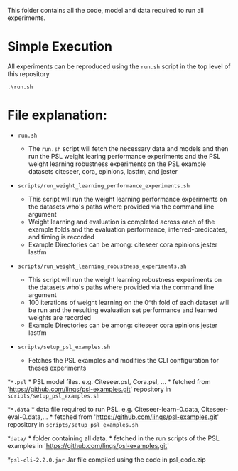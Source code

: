 This folder contains all the code, model and data required to run all experiments.

# Simple Execution
All experiments can be reproduced using the `run.sh` script in the top level of this repository
```
.\run.sh
```

# File explanation:

* `run.sh`
    * The `run.sh` script will fetch the necessary data and models and then run the PSL weight learing performance experiments and the PSL weight learning robustness experiments on the PSL example datasets citeseer, cora, epinions, lastfm, and jester

* `scripts/run_weight_learning_performance_experiments.sh`
    * This script will run the weight learning performance experiments on the datasets who's paths where provided via the command line argument
    * Weight learning and evaluation is completed across each of the example folds and the evaluation performance, inferred-predicates, and timing is recorded
    * Example Directories can be among: citeseer cora epinions jester lastfm
    
* `scripts/run_weight_learning_robustness_experiments.sh`
    * This script will run the weight learning robustness experiments on the datasets who's paths where provided via the command line argument
    * 100 iterations of weight learning on the 0^th fold of each dataset will be run and the resulting evaluation set performance and learned weights are recorded  
    * Example Directories can be among: citeseer cora epinions jester lastfm
    
* `scripts/setup_psl_examples.sh`
    * Fetches the PSL examples and modifies the CLI configuration for theses experiments
    
*`*.psl`
    * PSL model files. e.g. Citeseer.psl, Cora.psl, ...
    * fetched from 'https://github.com/linqs/psl-examples.git' repository in `scripts/setup_psl_examples.sh`
    
*`*.data`
    * data file required to run PSL. e.g. Citeseer-learn-0.data, Citeseer-eval-0.data,...
    * fetched from 'https://github.com/linqs/psl-examples.git' repository in `scripts/setup_psl_examples.sh`
    
    
*`data/`
    * folder containing all data.
    * fetched in the run scripts of the PSL examples in 'https://github.com/linqs/psl-examples.git'
    
*`psl-cli-2.2.0.jar` Jar file compiled using the code in psl_code.zip
